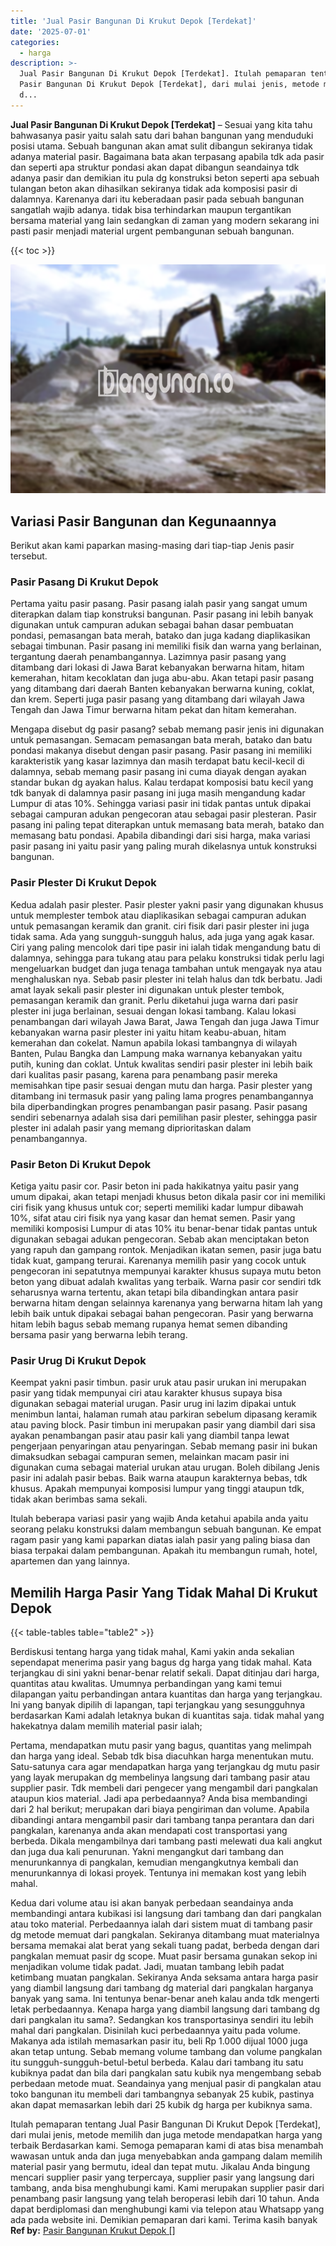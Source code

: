 ```yaml
---
title: 'Jual Pasir Bangunan Di Krukut Depok [Terdekat]'
date: '2025-07-01'
categories:
  - harga
description: >-
  Jual Pasir Bangunan Di Krukut Depok [Terdekat]. Itulah pemaparan tentang Jual
  Pasir Bangunan Di Krukut Depok [Terdekat], dari mulai jenis, metode memilih
  d...
---
```


**Jual Pasir Bangunan Di Krukut Depok \[Terdekat\]** – Sesuai yang kita tahu bahwasanya pasir yaitu salah satu dari bahan bangunan yang menduduki posisi utama. Sebuah bangunan akan amat sulit dibangun sekiranya tidak adanya material pasir. Bagaimana bata akan terpasang apabila tdk ada pasir dan seperti apa struktur pondasi akan dapat dibangun seandainya tdk adanya pasir dan demikian itu pula dg konstruksi beton seperti apa sebuah tulangan beton akan dihasilkan sekiranya tidak ada komposisi pasir di dalamnya. Karenanya dari itu keberadaan pasir pada sebuah bangunan sangatlah wajib adanya. tidak bisa terhindarkan maupun tergantikan bersama material yang lain sedangkan di zaman yang modern sekarang ini pasti pasir menjadi material urgent pembangunan sebuah bangunan.

{{< toc >}}

![Jual Pasir Bangunan Di Krukut Depok [Terdekat]](/images/jual-pasir-bangunan-42.png)

## Variasi Pasir Bangunan dan Kegunaannya

Berikut akan kami paparkan masing-masing dari tiap-tiap Jenis pasir tersebut.

### Pasir Pasang Di Krukut Depok

Pertama yaitu pasir pasang. Pasir pasang ialah pasir yang sangat umum diterapkan dalam tiap konstruksi bangunan. Pasir pasang ini lebih banyak digunakan untuk campuran adukan sebagai bahan dasar pembuatan pondasi, pemasangan bata merah, batako dan juga kadang diaplikasikan sebagai timbunan. Pasir pasang ini memiliki fisik dan warna yang berlainan, tergantung daerah penambangannya. Lazimnya pasir pasang yang ditambang dari lokasi di Jawa Barat kebanyakan berwarna hitam, hitam kemerahan, hitam kecoklatan dan juga abu-abu. Akan tetapi pasir pasang yang ditambang dari daerah Banten kebanyakan berwarna kuning, coklat, dan krem. Seperti juga pasir pasang yang ditambang dari wilayah Jawa Tengah dan Jawa Timur berwarna hitam pekat dan hitam kemerahan.

Mengapa disebut dg pasir pasang? sebab memang pasir jenis ini digunakan untuk pemasangan. Semacam pemasangan bata merah, batako dan batu pondasi makanya disebut dengan pasir pasang. Pasir pasang ini memiliki karakteristik yang kasar lazimnya dan masih terdapat batu kecil-kecil di dalamnya, sebab memang pasir pasang ini cuma diayak dengan ayakan standar bukan dg ayakan halus. Kalau terdapat komposisi batu kecil yang tdk banyak di dalamnya pasir pasang ini juga masih mengandung kadar Lumpur di atas 10%. Sehingga variasi pasir ini tidak pantas untuk dipakai sebagai campuran adukan pengecoran atau sebagai pasir plesteran. Pasir pasang ini paling tepat diterapkan untuk memasang bata merah, batako dan memasang batu pondasi. Apabila dibandingi dari sisi harga, maka variasi pasir pasang ini yaitu pasir yang paling murah dikelasnya untuk konstruksi bangunan.

### Pasir Plester Di Krukut Depok

Kedua adalah pasir plester. Pasir plester yakni pasir yang digunakan khusus untuk memplester tembok atau diaplikasikan sebagai campuran adukan untuk pemasangan keramik dan granit. ciri fisik dari pasir plester ini juga tidak sama. Ada yang sungguh-sungguh halus, ada juga yang agak kasar. Ciri yang paling mencolok dari tipe pasir ini ialah tidak mengandung batu di dalamnya, sehingga para tukang atau para pelaku konstruksi tidak perlu lagi mengeluarkan budget dan juga tenaga tambahan untuk mengayak nya atau menghaluskan nya. Sebab pasir plester ini telah halus dan tdk berbatu. Jadi amat layak sekali pasir plester ini digunakan untuk plester tembok, pemasangan keramik dan granit. Perlu diketahui juga warna dari pasir plester ini juga berlainan, sesuai dengan lokasi tambang. Kalau lokasi penambangan dari wilayah Jawa Barat, Jawa Tengah dan juga Jawa Timur kebanyakan warna pasir plester ini yaitu hitam keabu-abuan, hitam kemerahan dan cokelat. Namun apabila lokasi tambangnya di wilayah Banten, Pulau Bangka dan Lampung maka warnanya kebanyakan yaitu putih, kuning dan coklat. Untuk kwalitas sendiri pasir plester ini lebih baik dari kualitas pasir pasang, karena para penambang pasir mereka memisahkan tipe pasir sesuai dengan mutu dan harga. Pasir plester yang ditambang ini termasuk pasir yang paling lama progres penambangannya bila diperbandingkan progres penambangan pasir pasang. Pasir pasang sendiri sebenarnya adalah sisa dari pemilihan pasir plester, sehingga pasir plester ini adalah pasir yang memang diprioritaskan dalam penambangannya.

### Pasir Beton Di Krukut Depok

Ketiga yaitu pasir cor. Pasir beton ini pada hakikatnya yaitu pasir yang umum dipakai, akan tetapi menjadi khusus beton dikala pasir cor ini memiliki ciri fisik yang khusus untuk cor; seperti memiliki kadar lumpur dibawah 10%, sifat atau ciri fisik nya yang kasar dan hemat semen. Pasir yang memiliki komposisi Lumpur di atas 10% itu benar-benar tidak pantas untuk digunakan sebagai adukan pengecoran. Sebab akan menciptakan beton yang rapuh dan gampang rontok. Menjadikan ikatan semen, pasir juga batu tidak kuat, gampang terurai. Karenanya memilih pasir yang cocok untuk pengecoran ini sepatutnya mempunyai karakter khusus supaya mutu beton beton yang dibuat adalah kwalitas yang terbaik. Warna pasir cor sendiri tdk seharusnya warna tertentu, akan tetapi bila dibandingkan antara pasir berwarna hitam dengan selainnya karenanya yang berwarna hitam lah yang lebih baik untuk dipakai sebagai bahan pengecoran. Pasir yang berwarna hitam lebih bagus sebab memang rupanya hemat semen dibanding bersama pasir yang berwarna lebih terang.

### Pasir Urug Di Krukut Depok

Keempat yakni pasir timbun. pasir uruk atau pasir urukan ini merupakan pasir yang tidak mempunyai ciri atau karakter khusus supaya bisa digunakan sebagai material urugan. Pasir urug ini lazim dipakai untuk menimbun lantai, halaman rumah atau parkiran sebelum dipasang keramik atau paving block. Pasir timbun ini merupakan pasir yang diambil dari sisa ayakan penambangan pasir atau pasir kali yang diambil tanpa lewat pengerjaan penyaringan atau penyaringan. Sebab memang pasir ini bukan dimaksudkan sebagai campuran semen, melainkan macam pasir ini digunakan cuma sebagai material urukan atau urugan. Boleh dibilang Jenis pasir ini adalah pasir bebas. Baik warna ataupun karakternya bebas, tdk khusus. Apakah mempunyai komposisi lumpur yang tinggi ataupun tdk, tidak akan berimbas sama sekali.

Itulah beberapa variasi pasir yang wajib Anda ketahui apabila anda yaitu seorang pelaku konstruksi dalam membangun sebuah bangunan. Ke empat ragam pasir yang kami paparkan diatas ialah pasir yang paling biasa dan biasa terpakai dalam pembangunan. Apakah itu membangun rumah, hotel, apartemen dan yang lainnya.

## Memilih Harga Pasir Yang Tidak Mahal Di Krukut Depok

{{< table-tables table="table2" >}}

Berdiskusi tentang harga yang tidak mahal, Kami yakin anda sekalian sependapat menerima pasir yang bagus dg harga yang tidak mahal. Kata terjangkau di sini yakni benar-benar relatif sekali. Dapat ditinjau dari harga, quantitas atau kwalitas. Umumnya perbandingan yang kami temui dilapangan yaitu perbandingan antara kuantitas dan harga yang terjangkau. Ini yang banyak dipilih di lapangan, tapi terjangkau yang sesungguhnya berdasarkan Kami adalah letaknya bukan di kuantitas saja. tidak mahal yang hakekatnya dalam memilih material pasir ialah;

Pertama, mendapatkan mutu pasir yang bagus, quantitas yang melimpah dan harga yang ideal. Sebab tdk bisa diacuhkan harga menentukan mutu. Satu-satunya cara agar mendapatkan harga yang terjangkau dg mutu pasir yang layak merupakan dg membelinya langsung dari tambang pasir atau supplier pasir. Tdk membeli dari pengecer yang mengambil dari pangkalan ataupun kios material. Jadi apa perbedaannya? Anda bisa membandingi dari 2 hal berikut; merupakan dari biaya pengiriman dan volume. Apabila dibandingi antara mengambil pasir dari tambang tanpa perantara dan dari pangkalan, karenanya anda akan mendapati cost transportasi yang berbeda. Dikala mengambilnya dari tambang pasti melewati dua kali angkut dan juga dua kali penurunan. Yakni mengangkut dari tambang dan menurunkannya di pangkalan, kemudian mengangkutnya kembali dan menurunkannya di lokasi proyek. Tentunya ini memakan kost yang lebih mahal.

Kedua dari volume atau isi akan banyak perbedaan seandainya anda membandingi antara kubikasi isi langsung dari tambang dan dari pangkalan atau toko material. Perbedaannya ialah dari sistem muat di tambang pasir dg metode memuat dari pangkalan. Sekiranya ditambang muat materialnya bersama memakai alat berat yang sekali tuang padat, berbeda dengan dari pangkalan memuat pasir dg scope. Muat pasir bersama gunakan sekop ini menjadikan volume tidak padat. Jadi, muatan tambang lebih padat ketimbang muatan pangkalan. Sekiranya Anda seksama antara harga pasir yang diambil langsung dari tambang dg material dari pangkalan harganya banyak yang sama. Ini tentunya benar-benar aneh kalau anda tdk mengerti letak perbedaannya. Kenapa harga yang diambil langsung dari tambang dg dari pangkalan itu sama?. Sedangkan kos transportasinya sendiri itu lebih mahal dari pangkalan. Disinilah kuci perbedaannya yaitu pada volume. Makanya ada istilah memasarkan pasir itu, beli Rp 1.000 dijual 1000 juga akan tetap untung. Sebab memang volume tambang dan volume pangkalan itu sungguh-sungguh-betul-betul berbeda. Kalau dari tambang itu satu kubiknya padat dan bila dari pangkalan satu kubik nya mengembang sebab perbedaan metode muat. Seandainya yang menjual pasir di pangkalan atau toko bangunan itu membeli dari tambangnya sebanyak 25 kubik, pastinya akan dapat memasarkan lebih dari 25 kubik dg harga per kubiknya sama.

Itulah pemaparan tentang Jual Pasir Bangunan Di Krukut Depok \[Terdekat\], dari mulai jenis, metode memilih dan juga metode mendapatkan harga yang terbaik Berdasarkan kami. Semoga pemaparan kami di atas bisa menambah wawasan untuk anda dan juga menyebabkan anda gampang dalam memilih material pasir yang bermutu, ideal dan tepat mutu. Jikalau Anda bingung mencari supplier pasir yang terpercaya, supplier pasir yang langsung dari tambang, anda bisa menghubungi kami. Kami merupakan supplier pasir dari penambang pasir langsung yang telah beroperasi lebih dari 10 tahun. Anda dapat berdiplomasi dan menghubungi kami via telepon atau Whatsapp yang ada pada website ini. Demikian pemaparan dari kami. Terima kasih banyak
**Ref by:** [Pasir Bangunan Krukut Depok []](https://id.wikipedia.org/wiki/Pasir)
